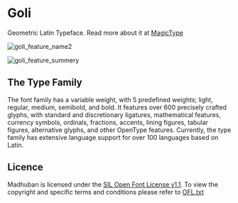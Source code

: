 # Goli

Geometric Latin Typeface. Read more about it at [MagicType](https://www.magictype.in/portfolio/goli-typeface/)

![goli_feature_name2](https://github.com/magictype/Goli/assets/9861917/4972add4-3b59-4e30-9967-261b50097936)

![goli_feature_summery](https://github.com/magictype/Goli/assets/9861917/12d9f96e-4f76-4351-9f68-4ad5acdf954b)


## The Type Family
The font family has a variable weight, with 5 predefined weights; light, regular, medium, semibold, and bold. It features over 600 precisely crafted glyphs, with standard and discretionary ligatures, mathematical features, currency symbols, ordinals, fractions, accents, lining figures, tabular figures, alternative glyphs, and other OpenType features. Currently, the type family has extensive language support for over 100 languages based on Latin.

## Licence
Madhuban is licensed under the [SIL Open Font License v1.1](http://scripts.sil.org/OFL). To view the copyright and specific terms and conditions please refer to [OFL.txt](https://github.com/magictype/goli/blob/master/OFL.txt)
